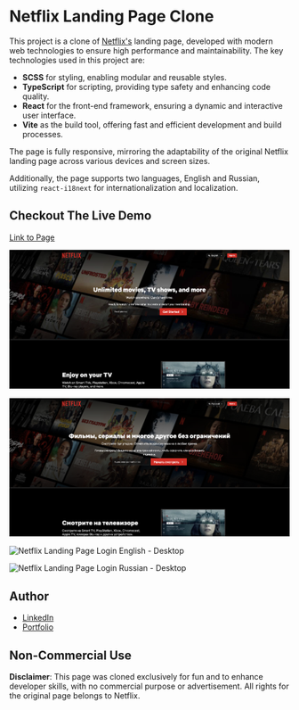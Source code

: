 # Netflix Landing Page Clone

This project is a clone of [Netflix's](https://www.netflix.com/) landing page, developed with modern web technologies to ensure high performance and maintainability. The key technologies used in this project are:

- **SCSS** for styling, enabling modular and reusable styles.
- **TypeScript** for scripting, providing type safety and enhancing code quality.
- **React** for the front-end framework, ensuring a dynamic and interactive user interface.
- **Vite** as the build tool, offering fast and efficient development and build processes.

The page is fully responsive, mirroring the adaptability of the original Netflix landing page across various devices and screen sizes.

Additionally, the page supports two languages, English and Russian, utilizing `react-i18next` for internationalization and localization.

## Checkout The Live Demo

[Link to Page](https://nf-by-peach.netlify.app/)

![Netflix Landing Page Big Screens English - Desktop](https://raw.githubusercontent.com/Peac-h/netflix-landing-page/main/mainEn.png)

![Netflix Landing Page Big Screens Russian - Desktop](https://raw.githubusercontent.com/Peac-h/netflix-landing-page/main/mainRu.png)

![Netflix Landing Page Login English - Desktop](https://raw.githubusercontent.com/Peac-h/netflix-landing-page/main/loginEn.png)

![Netflix Landing Page Login Russian - Desktop](https://raw.githubusercontent.com/Peac-h/netflix-landing-page/main/loginRu.png)

## Author

- [LinkedIn](https://www.linkedin.com/in/tamta-lomidze-b336b9266/)
- [Portfolio](https://peachfolio.online/)

## Non-Commercial Use

**Disclaimer**: This page was cloned exclusively for fun and to enhance developer skills, with no commercial purpose or advertisement. All rights for the original page belongs to Netflix.
